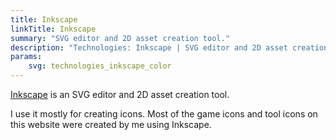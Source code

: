 ```yaml
---
title: Inkscape
linkTitle: Inkscape
summary: "SVG editor and 2D asset creation tool."
description: "Technologies: Inkscape | SVG editor and 2D asset creation tool."
params:
    svg: technologies_inkscape_color
---
```


[Inkscape](https://inkscape.org/) is an SVG editor and 2D asset creation tool.

I use it mostly for creating icons. Most of the game icons and tool icons on this website were created by me using Inkscape.